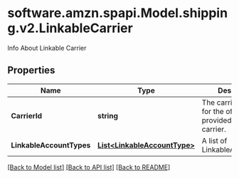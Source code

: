 # software.amzn.spapi.Model.shipping.v2.LinkableCarrier
Info About Linkable Carrier

## Properties

Name | Type | Description | Notes
------------ | ------------- | ------------- | -------------
**CarrierId** | **string** | The carrier identifier for the offering, provided by the carrier. | [optional] 
**LinkableAccountTypes** | [**List&lt;LinkableAccountType&gt;**](LinkableAccountType.md) | A list of LinkableAccountType | [optional] 

[[Back to Model list]](../README.md#documentation-for-models) [[Back to API list]](../README.md#documentation-for-api-endpoints) [[Back to README]](../README.md)

